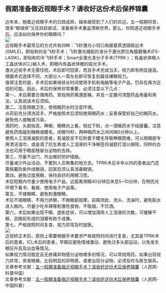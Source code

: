 ## 假期准备做近视眼手术？请收好这份术后保养锦囊  
近年来，随着近视眼手术的日趋成熟，越来越受到了人们的欢迎。五一假期将至，很多“眼镜侠”又在跃跃欲试，准备做手术重返清晰世界。那么，你知道近视眼手术后，应该如何保养你的眼睛吗？  
![](http://cdncms.v-keep.cn/wp-content/uploads/2020/06/u32354733383586720222fm26gp0.jpg)  
近视眼手术最常见的方式共有四种：飞秒激光小切口角膜基质透镜取出术(SMILE)，即俗称的全飞秒手术；飞秒激光辅助的准分子激光原位角膜磨镶术(FS-LASIK)，即俗称的半飞秒手术；Smart全激光准分子手术(TPRK ) ；有晶状体眼人工晶状体(ICL)植入术，即眼内有晶状体眼的屈光手术。  
激光近视手术无需住院，术后即可回家，而且手术完成当天，视力即有明显提高。根据术式选择不同，大部分人一周左右即可恢复到最佳裸眼视力。  
值得注意的是，手术后如果继续长时间使用手机和电脑等电子产品，仍存在再次近视的可能。因此，术后的保养非常重要，必须注意以下几点：  
第一，术后需要合理用药。常规用药需遵医嘱，并且一定要问清楚药品用量和用法，认真阅读术后须知。  
第二，注意用眼卫生，使用眼药水时注意环境。  
点药前充分清洗双手，严格按照术后须知使用眼药水；妥善保管好自己的眼药水，避免他人接触或污染。  
滴药时，头部抬高，睁眼，眼睛向上看，轻拉下睑，点一滴眼药水于结膜囊。注意避免药瓶碰到眼睛或睫毛，闭眼10秒，两种眼药水之间间隔5分钟以上。  
使用人工泪液凝胶的患者，若凝胶变干后附着于睫毛导致睁眼困难，可以用眼部专用清洁湿巾，或是滴了抗生素或人工泪液的干净棉签将凝胶打湿以擦除，同样的办法也可用于眼部残留分泌物的去除。  
第三，尽量不出门，外出做好防护措施。  
尽量减少外出活动，不要到人员聚集的地方去。TPRK术后半年以内的患者出门还需佩戴防紫外线眼镜，回家后须认真消毒眼镜。  
第四，避免过度用眼，保持良好的用眼习惯。  
术后短期内尽量少使用电子产品，近距离用眼40分钟后休息5~10分钟，在明亮光环境下看书、看报、使用电子产品等。  
第五，不揉眼睛，避免刺激眼睛。  
术后不揉眼睛，不用力挤眼，不做眼部按摩。前期洗脸、洗头、洗澡时，避免脏水进入眼内。尽量少吃辛辣等刺激性食物，不吸烟，不饮酒。  
第六，术后如果出现干眼、虚影症状，可以增加滴用人工泪液的次数，可缓解干眼，且眼前形成的泪膜有助于成像。  
第七，严格按照时间复查，视力异常及时就医。  
![](http://cdncms.v-keep.cn/wp-content/uploads/2020/06/u38308264213490773406fm15gp0.jpg)  
近视矫正术后，原则上需要根据手术要求严格按照时间进行复查，尤其是TPRK术后的患者。ICL术后的患者，早期应避免情绪激动、避免过多头部运动，以免发生眼压升高及出血等情况。  
如果视力情况稳定且无疼痛异物感分泌物增多的情况，可以常规用药。如果出现视力异常，突发眼痛，比较明显的异物感，或者出现分泌物，必须及时与医生联系。  
文章参考文献：<a href="http://lxjk.people.cn/n1/2020/0430/c404177-31694609.html">五一假期准备做近视眼手术？请收好这份术后保养锦囊</a>（人民网-科普中国）  
文章参考文献：<a href="http://lxjk.people.cn/n1/2020/0430/c404177-31694609.html">五一假期准备做近视眼手术？请收好这份术后保养锦囊</a>（人民网-中国科普）  
